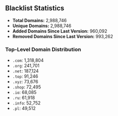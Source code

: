 ## Blacklist Statistics

- **Total Domains:** 2,988,746
- **Unique Domains:** 2,988,746
- **Added Domains Since Last Version:** 960,092
- **Removed Domains Since Last Version:** 993,262

### Top-Level Domain Distribution

-  `.com`: 1,318,804
-  `.org`: 241,701
-  `.net`: 187,124
-  `.top`: 91,246
-  `.xyz`: 73,676
-  `.shop`: 72,495
-  `.io`: 68,085
-  `.ru`: 61,918
-  `.info`: 52,752
-  `.pl`: 49,512
